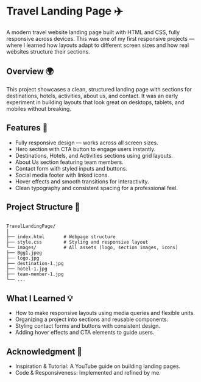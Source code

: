 # Travel Landing Page ✈️  

A modern travel website landing page built with HTML and CSS, fully responsive across devices. This was one of my first responsive projects — where I learned how layouts adapt to different screen sizes and how real websites structure their sections.  

## Overview 🌍  
This project showcases a clean, structured landing page with sections for destinations, hotels, activities, about us, and contact. It was an early experiment in building layouts that look great on desktops, tablets, and mobiles without breaking.  

## Features 🚀  
- Fully responsive design — works across all screen sizes.  
- Hero section with CTA button to engage users instantly.  
- Destinations, Hotels, and Activities sections using grid layouts.  
- About Us section featuring team members.  
- Contact form with styled inputs and buttons.  
- Social media footer with linked icons.  
- Hover effects and smooth transitions for interactivity.  
- Clean typography and consistent spacing for a professional feel.  

## Project Structure 📂  
```

TravelLandingPage/
│
├── index.html       # Webpage structure
├── style.css        # Styling and responsive layout
└── images/          # All assets (logo, section images, icons)
├── Bgg1.jpeg
├── logo.jpg
├── destination-1.jpg
├── hotel-1.jpg
├── team-member-1.jpg
└── ...

```

## What I Learned 💡  
- How to make responsive layouts using media queries and flexible units.  
- Organizing a project into sections and reusable components.  
- Styling contact forms and buttons with consistent design.  
- Adding hover effects and CTA elements to guide users.  

## Acknowledgment 🙌  
- Inspiration & Tutorial: A YouTube guide on building landing pages.  
- Code & Responsiveness: Implemented and refined by me.  
